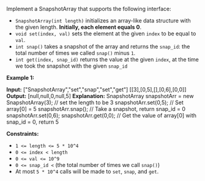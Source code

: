 
Implement a SnapshotArray that supports the following interface:

-   `SnapshotArray(int length)`  initializes an array-like data structure with the given length.  **Initially, each element equals 0**.
-   `void set(index, val)`  sets the element at the given  `index`  to be equal to  `val`.
-   `int snap()`  takes a snapshot of the array and returns the  `snap_id`: the total number of times we called  `snap()`  minus  `1`.
-   `int get(index, snap_id)`  returns the value at the given  `index`, at the time we took the snapshot with the given  `snap_id`

**Example 1:**

**Input:** ["SnapshotArray","set","snap","set","get"]
[[3],[0,5],[],[0,6],[0,0]]
**Output:** [null,null,0,null,5]
**Explanation:**
SnapshotArray snapshotArr = new SnapshotArray(3); // set the length to be 3
snapshotArr.set(0,5);  // Set array[0] = 5
snapshotArr.snap();  // Take a snapshot, return snap_id = 0
snapshotArr.set(0,6);
snapshotArr.get(0,0);  // Get the value of array[0] with snap_id = 0, return 5

**Constraints:**

-   `1 <= length <= 5 * 10^4`
-   `0 <= index < length`
-   `0 <= val <= 10^9`
-   `0 <= snap_id <` (the total number of times we call  `snap()`)
-   At most  `5 * 10^4`  calls will be made to  `set`,  `snap`, and  `get`.
